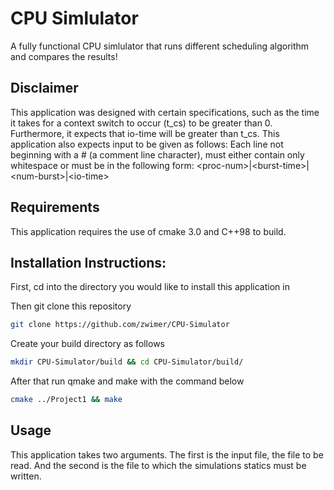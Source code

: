 # CPU Simlulator

A fully functional CPU simlulator that runs different scheduling algorithm and compares the results!

## Disclaimer

This application was designed with certain specifications, such as the time it takes for a context switch to occur (t_cs) to be greater than 0. Furthermore, it expects that io-time will be greater than t_cs. This application also expects input to be given as follows: Each line not beginning with a # (a comment line character), must either contain only whitespace or must be in the following form: \<proc-num\>|\<burst-time\>|\<num-burst\>|\<io-time\>

## Requirements

This application requires the use of cmake 3.0 and C++98 to build.

## Installation Instructions:

First, cd into the directory you would like to install this application in

Then git clone this repository
```bash
git clone https://github.com/zwimer/CPU-Simulator
```

Create your build directory as follows
```bash
mkdir CPU-Simulator/build && cd CPU-Simulator/build/
```

After that run qmake and make with the command below
```bash
cmake ../Project1 && make
```

## Usage
This application takes two arguments. The first is the input file, the file to be read. And the second is the file to which the simulations statics must be written.
